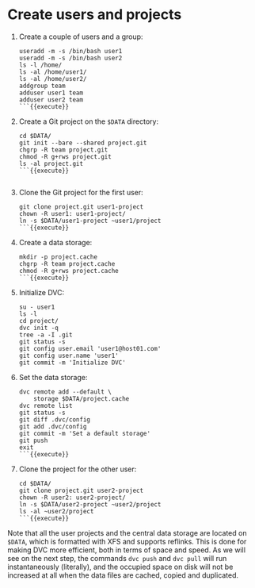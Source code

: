 # Create users and projects

1. Create a couple of users and a group:
   ```
   useradd -m -s /bin/bash user1
   useradd -m -s /bin/bash user2
   ls -l /home/
   ls -al /home/user1/
   ls -al /home/user2/
   addgroup team
   adduser user1 team
   adduser user2 team
   ```{{execute}}

2. Create a Git project on the `$DATA` directory:
    ```
    cd $DATA/
    git init --bare --shared project.git
    chgrp -R team project.git
    chmod -R g+rws project.git
    ls -al project.git
    ```{{execute}}


3. Clone the Git project for the first user:
    ```
    git clone project.git user1-project
    chown -R user1: user1-project/
    ln -s $DATA/user1-project ~user1/project
    ```{{execute}}
   
4. Create a data storage:

   ```
   mkdir -p project.cache
   chgrp -R team project.cache
   chmod -R g+rws project.cache
   ```{{execute}}

5. Initialize DVC:

   ```
   su - user1
   ls -l
   cd project/
   dvc init -q
   tree -a -I .git
   git status -s
   git config user.email 'user1@host01.com'
   git config user.name 'user1'
   git commit -m 'Initialize DVC'
   ```

6. Set the data storage:

   ```
   dvc remote add --default \
       storage $DATA/project.cache
   dvc remote list
   git status -s
   git diff .dvc/config
   git add .dvc/config
   git commit -m 'Set a default storage'
   git push
   exit
   ```{{execute}}

7. Clone the project for the other user:

   ```
   cd $DATA/
   git clone project.git user2-project
   chown -R user2: user2-project/
   ln -s $DATA/user2-project ~user2/project
   ls -al ~user2/project
   ```{{execute}}

Note that all the user projects and the central data storage are
located on `$DATA`, which is formatted with XFS and supports
reflinks. This is done for making DVC more efficient, both in terms of
space and speed. As we will see on the next step, the commands `dvc push`
and `dvc pull` will run instantaneously (literally), and the
occupied space on disk will not be increased at all when the data
files are cached, copied and duplicated.
